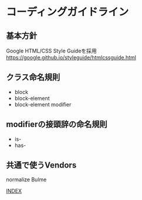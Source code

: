 # コーディングガイドライン

## 基本方針

Google HTML/CSS Style Guideを採用  
<https://google.github.io/styleguide/htmlcssguide.html>

## クラス命名規則

- block
- block-element
- block-element modifier

## modifierの接頭辞の命名規則

- is-
- has-

## 共通で使うVendors

normalize
Bulme

[INDEX](../index.md)
